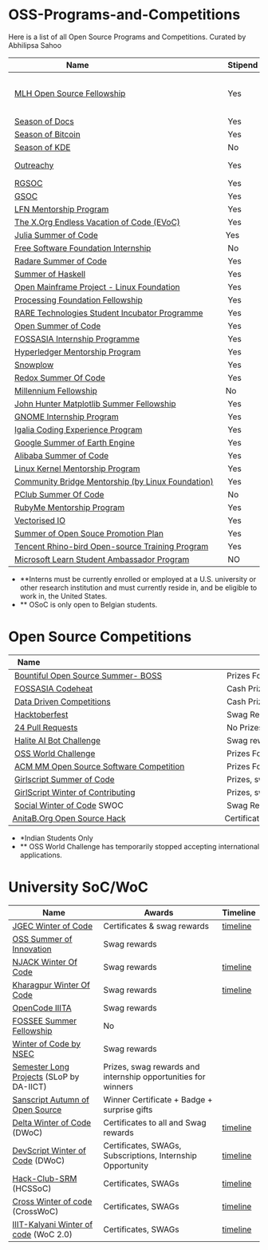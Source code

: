 # OSS-Programs-and-Competitions
Here is a list of all Open Source Programs and Competitions.
Curated by Abhilipsa Sahoo

| Name                                    | Stipend | Timeline            | Start Date(s)                         | End Date(s)                     | Restrictions 
 |-----------------------------------------|-------------|-----------------|------------------------------------------------|----------------------------------------------------|----------------------------------------------------| 
 | [MLH Open Source Fellowship](https://fellowship.mlh.io/) | Yes | [timeline](https://fellowship.mlh.io/programs/open-source) |Jan 31 2022 <br/> May 31 2022 <br/> June 20 2022 <br/> Sep 19 2022 | Apr 22 2022 <br/> Aug 19 2022 <br/> Sep 09 2022 <br/> Dec 09 2022 | No restriction 
 | [Season of Docs](https://developers.google.com/season-of-docs/) | Yes | [timeline](https://developers.google.com/season-of-docs/docs/timeline) | May 17, 2021| December 14, 2021|N/A 
 | [Season of Bitcoin](https://www.summerofbitcoin.org/) | Yes | [timeline](https://www.summerofbitcoin.org/how-it-works) | Jan 1, 2022| Aug 26, 2022| 
 | [Season of KDE](https://season.kde.org) | No      | [timeline](https://season.kde.org/) | December | April |N/A 
 | [Outreachy](https://www.gnome.org/outreachy/) | Yes | [timeline](https://www.gnome.org/outreachy/) | August <br> February 22 |Early March <br> Late August   - | 
 | [RGSOC](https://railsgirlssummerofcode.org/) | Yes | [timeline](https://railsgirlssummerofcode.org/) |  March | September |N/A 
 | [GSOC](https://developers.google.com/open-source/gsoc/) | Yes | [timeline](https://summerofcode.withgoogle.com/how-it-works/#timeline)      | March | April |N/A 
 | [LFN Mentorship Program](https://wiki.lfnetworking.org/display/LN/LFN+Mentorship+Program) | Yes | [timeline](https://wiki.lfnetworking.org/display/LN/LFN+Mentorship+Program#LFNMentorshipProgram-2020ProgramTimeline*) | January | June |N/A 
 | [The X.Org Endless Vacation of Code (EVoC)](https://www.x.org/wiki/XorgEVoC/)| Yes |[timeline](https://summerofcode.withgoogle.com/how-it-works/#timeline)     | April |N/A 
 | [Julia Summer of Code](https://julialang.org/jsoc)|Yes|[timeline](https://julialang.org/jsoc/guidelines/)| 
 | [Free Software Foundation Internship](https://www.fsf.org/volunteer/internships) | No|[timeline](https://www.outreachy.org/)  | February | May |N/A 
 | [Radare Summer of Code](https://rada.re/gsoc/2020/) | Yes | [timeline](https://rada.re/gsoc/2020/) | March | September | N/A 
 | [Summer of Haskell](https://summer.haskell.org/) | Yes |    [timeline](https://developers.google.com/open-source/gsoc/timeline)   | April 4 | September 12|N/A 
 | [Open Mainframe Project - Linux Foundation](https://www.openmainframeproject.org/projects/internship-program) | Yes |  | 
 | [Processing Foundation Fellowship](https://processingfoundation.org/fellowships/) | Yes |  | | | N/A 
 | [RARE Technologies Student Incubator Programme](https://rare-technologies.com/incubator/#details) | Yes | [timeline](https://rare-technologies.com/incubator/#details)    | | |N/A 
 | [Open Summer of Code](https://summerofcode.be/) | Yes |[timeline](https://summerofcode.be/practical)| 5 July | 29 July|N/A 
 | [FOSSASIA Internship Programme]( https://fossasia.org/internship) | Yes | [timeline](https://fossasia.org/internship)     | Whole year | |N/A 
 | [Hyperledger Mentorship Program](https://wiki.hyperledger.org/display/INTERN/How+to+Apply) | Yes | [timeline](https://wiki.hyperledger.org/display/INTERN/How+to+Apply) | Whole Year | | N/A 
 | [Snowplow](https://snowplowanalytics.com/company/careers/?gh_jid=1107068) | Yes |  | | | N/A 
 | [Redox Summer Of Code](https://www.redox-os.org/rsoc/)| Yes |     | | | N/A 
 | [Millennium Fellowship](https://www.millenniumfellows.org/)|No|[timeline](https://www.millenniumfellows.org/fellowship)| June | December |N/A 
 | [John Hunter Matplotlib Summer Fellowship](https://www.numfocus.org/programs/john-hunter-technology-fellowship)| Yes | [timeline](https://numfocus.org/programs/john-hunter-technology-fellowship) | 
 | [GNOME Internship Program](https://wiki.gnome.org/Internships)| Yes |[timeline](https://wiki.gnome.org/Internships#Timeline)  | 
 | [Igalia Coding Experience Program](https://www.igalia.com/coding-experience/)| Yes |[timeline](https://www.igalia.com/coding-experience/) | | |N/A 
 | [Google Summer of Earth Engine](https://sites.google.com/view/summerofearthengine/home) | Yes |[timeline](https://sites.google.com/view/summerofearthengine/timeline) | March 15 | April 15 |N/A 
 | [Alibaba Summer of Code](https://developer.aliyun.com/special/summerofcode2019en) | Yes | [timeline](https://developer.aliyun.com/special/summerofcode2019en) | | |N/A 
 | [Linux Kernel Mentorship Program](https://wiki.linuxfoundation.org/lkmp)  | Yes  |   [timeline](https://wiki.linuxfoundation.org/lkmp/lkmp_schedule)  | Spring/Summer/Fall | |N/A 
 | [Community Bridge Mentorship (by Linux Foundation)](https://people.communitybridge.org/)  | Yes |  | | |N/A 
 | [PClub Summer Of Code](https://www.pclubsummerofcode.in/) | No | [timeline](https://www.pclubsummerofcode.in/static/mentors/img/PSoC_Mentee_Manual.pdf)| | |N/A 
 | [RubyMe Mentorship Program](https://rubyme.org/) | Yes | |   | |N/A 
 | [Vectorised IO](https://vectorized.io/scholarship/) | Yes | | | |N/A 
 | [Summer of Open Souce Promotion Plan](https://summer.iscas.ac.cn)  | Yes  |   [timeline](https://summer.iscas.ac.cn/help/en/timeline/)  | May 24 | October 22 |N/A 
 | [Tencent Rhino-bird Open-source Training Program](https://opensource.tencent.com/summer-of-code) | Yes | [timeline](https://opensource.tencent.com/summer-of-code#flow) | | |N/A 
 | [Microsoft Learn Student Ambassador Program](https://studentambassadors.microsoft.com/)  | NO | | | |N/A 

* **Interns must be currently enrolled or employed at a U.S. university or other research institution and must currently reside in, and be eligible to work in, the United States.
* ** OSoC is only open to Belgian students. 
  
 # Open Source Competitions 
  
  
 | Name                                                                                 | Awards                                                         | Timeline                                                            | Number per team 
 |--------------------------------------------------------------------------------------|---------------------------------------------------------------|---------------------------------------------------------------------|---------------------------------------------------------------------| 
 | [Bountiful Open Source Summer- BOSS](https://lab.codingblocks.com/boss)              | Prizes For Winners                                           | [timeline](https://lab.codingblocks.com/boss#rules-and-eligibility) | 
 | [FOSSASIA Codeheat](https://codeheat.org/)                                           | Cash Prizes For Winners                                        | [timeline](https://codeheat.org/#timeline)                          | 
 | [Data Driven Competitions](https://www.drivendata.org/competitions)                  | Cash Prizes For Winners                                        | [timeline](https://www.drivendata.org/competitions/)                | 
 | [Hacktoberfest](https://hacktoberfest.digitalocean.com/)                             | Swag Rewards                                                   | [timeline](https://hacktoberfest.digitalocean.com/details)             | 
 | [24 Pull Requests](https://24pullrequests.com/)                                      | No Prizes Offered                                              | [timeline](https://24pullrequests.com/about)                              | 
 | [Halite AI Bot Challenge](https://halite.io/)                                        | Swag rewards for winners                                      | N/A                                                                 | 
 | [OSS World Challenge](https://www.oss.kr/en_oss_world_challenage)                    | Prizes For Winners                                            | [timeline](https://www.oss.kr/en_oss_world_challenage#period)       | 
 | [ACM MM Open Source Software Competition](http://sigmm.org/Resources/software/ossc) | Prizes For Winners                                            | N/A                                                                 | 
 | [Girlscript Summer of Code](https://gssoc.girlscript.tech/)                                      | Prizes, swag rewards and internship opportunities for winners | [timeline](https://gssoc.girlscript.tech/schedule.html)           | 
 | [GirlScript Winter of Contributing](https://gwoc.girlscript.tech/)                                      | Prizes, swag rewards, Certificate | [timeline](https://gwoc.girlscript.tech/index.html)           | 
 | [Social Winter of Code](https://swoc.scriptindia.org/) SWOC                                      | Swag Rewards | [Timeline](https://swoc.scriptindia.org/) | 
 | [AnitaB.Org Open Source Hack](https://anitab-org.github.io/events/open-source-hack/)                                  | Certificate, LinkedIn badge | [timeline](https://anitab-org.github.io/events/open-source-hack/)     |
  
 * *Indian Students Only </br>
 * ** OSS World Challenge has temporarily stopped accepting international applications. 
  
# University SoC/WoC 
 
| Name                                    | Awards             | Timeline   |
|-----------------------------------------|----------------------------------- |--------------|
| [JGEC Winter of Code](https://jwoc2k20.tech/) | Certificates & swag rewards  | [timeline](https://jwoc2k20.tech/#timeline)
| [OSS Summer of Innovation](https://oss2019.github.io/SoI.html) | Swag rewards|  |
| [NJACK Winter Of Code](https://njackwinterofcode.github.io/) | Swag rewards| [timeline](https://njackwinterofcode.github.io/)|
| [Kharagpur Winter Of Code](https://kwoc.kossiitkgp.org/) | Swag rewards|  [timeline](https://kwoc.kossiitkgp.org/#tline)|
| [OpenCode IIITA](https://opencodeiiita.github.io/) | Swag rewards|  |
| [FOSSEE Summer Fellowship](https://fossee.in/) | No |   |
| [Winter of Code by NSEC](https://winterofcode.com/) | Swag rewards|  |
| [Semester Long Projects](https://slop.dscdaiict.in/) (SLoP by DA-IICT) | Prizes, swag rewards and internship opportunities for winners|  |
| [Sanscript Autumn of Open Source](https://aos.sanscript.tech/) | Winner Certificate + Badge + surprise gifts|  |
| [Delta Winter of Code](https://dwoc.io/) (DWoC) | Certificates to all and Swag rewards| [timeline](https://dwoc.io/)|
| [DevScript Winter of Code](https://devscript.tech/woc/) (DWoC) | Certificates, SWAGs, Subscriptions, Internship Opportunity| [timeline](https://devscript.tech/woc/)|
| [Hack-Club-SRM](https://github.com/Hack-Club-SRM/HCSSoC) (HCSSoC) | Certificates, SWAGs | [timeline](https://github.com/Hack-Club-SRM/HCSSoC#timeline)|
| [Cross Winter of code](https://crosswoc.ieeedtu.in/) (CrossWoC) | Certificates, SWAGs | [timeline](https://crosswoc.ieeedtu.in/#schedule)|
| [IIIT-Kalyani Winter of code](https://gdsc-woc.tech/) (WoC 2.0) | Certificates, SWAGs | [timeline](https://gdsc-woc.tech/#timeline)|

